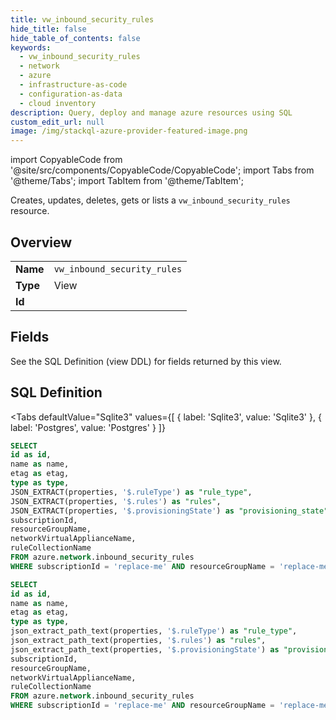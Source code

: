```yaml
--- 
title: vw_inbound_security_rules
hide_title: false
hide_table_of_contents: false
keywords:
  - vw_inbound_security_rules
  - network
  - azure
  - infrastructure-as-code
  - configuration-as-data
  - cloud inventory
description: Query, deploy and manage azure resources using SQL
custom_edit_url: null
image: /img/stackql-azure-provider-featured-image.png
---
```


import CopyableCode from '@site/src/components/CopyableCode/CopyableCode';
import Tabs from '@theme/Tabs';
import TabItem from '@theme/TabItem';

Creates, updates, deletes, gets or lists a <code>vw_inbound_security_rules</code> resource.

## Overview
<table><tbody>
<tr><td><b>Name</b></td><td><code>vw_inbound_security_rules</code></td></tr>
<tr><td><b>Type</b></td><td>View</td></tr>
<tr><td><b>Id</b></td><td><CopyableCode code="azure.network.vw_inbound_security_rules" /></td></tr>
</tbody></table>

## Fields

See the SQL Definition (view DDL) for fields returned by this view.

## SQL Definition

<Tabs
defaultValue="Sqlite3"
values={[
{ label: 'Sqlite3', value: 'Sqlite3' },
{ label: 'Postgres', value: 'Postgres' }
]}
>
<TabItem value="Sqlite3">

```sql
SELECT
id as id,
name as name,
etag as etag,
type as type,
JSON_EXTRACT(properties, '$.ruleType') as "rule_type",
JSON_EXTRACT(properties, '$.rules') as "rules",
JSON_EXTRACT(properties, '$.provisioningState') as "provisioning_state",
subscriptionId,
resourceGroupName,
networkVirtualApplianceName,
ruleCollectionName
FROM azure.network.inbound_security_rules
WHERE subscriptionId = 'replace-me' AND resourceGroupName = 'replace-me' AND networkVirtualApplianceName = 'replace-me' AND ruleCollectionName = 'replace-me';
```

</TabItem>
<TabItem value="Postgres">

```sql
SELECT
id as id,
name as name,
etag as etag,
type as type,
json_extract_path_text(properties, '$.ruleType') as "rule_type",
json_extract_path_text(properties, '$.rules') as "rules",
json_extract_path_text(properties, '$.provisioningState') as "provisioning_state",
subscriptionId,
resourceGroupName,
networkVirtualApplianceName,
ruleCollectionName
FROM azure.network.inbound_security_rules
WHERE subscriptionId = 'replace-me' AND resourceGroupName = 'replace-me' AND networkVirtualApplianceName = 'replace-me' AND ruleCollectionName = 'replace-me';
```

</TabItem>
</Tabs>
